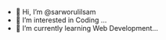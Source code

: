 - 👋 Hi, I’m @sarworulilsam
- 👀 I’m interested in Coding ...
- 🌱 I’m currently learning Web Development...


<!---
sarworulilsam/sarworulilsam is a ✨ special ✨ repository because its `README.md` (this file) appears on your GitHub profile.
You can click the Preview link to take a look at your changes.
--->
